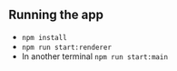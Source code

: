 ## Running the app
* `npm install`
* `npm run start:renderer`
* In another terminal `npm run start:main`
